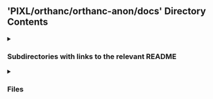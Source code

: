 ## 'PIXL/orthanc/orthanc-anon/docs' Directory Contents

<details>
<summary>
<h3> Subdirectories with links to the relevant README </h3> 

</summary>

[assets](./assets/README.md)

</details>

<details>
<summary>
<h3> Files </h3> 

</summary>

| **User docs** |
| :--- |
| DicomServiceViaAAD.md |
| README.md |

</details>

